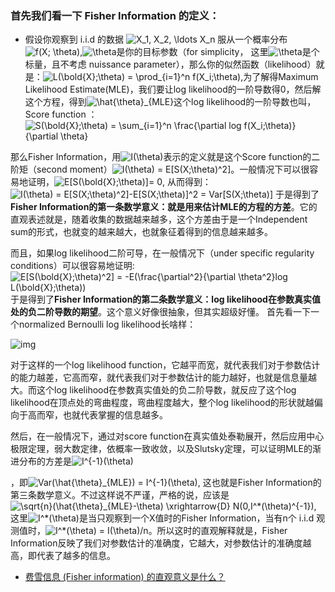 ### 首先我们看一下 Fisher Information 的定义：

* 假设你观察到 i.i.d 的数据 ![X_1, X_2, \ldots X_n](https://www.zhihu.com/equation?tex=X_1%2C+X_2%2C+%5Cldots+X_n) 服从一个概率分布![f(X; \theta)](https://www.zhihu.com/equation?tex=f%28X%3B+%5Ctheta%29),![\theta](https://www.zhihu.com/equation?tex=%5Ctheta)是你的目标参数（for simplicity， 这里![\theta](https://www.zhihu.com/equation?tex=%5Ctheta)是个标量，且不考虑 nuissance parameter），那么你的似然函数（likelihood）就是：![L(\bold{X};\theta) = \prod_{i=1}^n f(X_i;\theta)](https://www.zhihu.com/equation?tex=L%28%5Cbold%7BX%7D%3B%5Ctheta%29+%3D+%5Cprod_%7Bi%3D1%7D%5En+f%28X_i%3B%5Ctheta%29),为了解得Maximum Likelihood Estimate(MLE)，我们要让log likelihood的一阶导数得0，然后解这个方程，得到![\hat{\theta}_{MLE}](https://www.zhihu.com/equation?tex=%5Chat%7B%5Ctheta%7D_%7BMLE%7D)这个log likelihood的一阶导数也叫，Score function ：![S(\bold{X};\theta) = \sum_{i=1}^n \frac{\partial log f(X_i;\theta)}{\partial \theta}](https://www.zhihu.com/equation?tex=S%28%5Cbold%7BX%7D%3B%5Ctheta%29+%3D+%5Csum_%7Bi%3D1%7D%5En+%5Cfrac%7B%5Cpartial+log+f%28X_i%3B%5Ctheta%29%7D%7B%5Cpartial+%5Ctheta%7D)

那么Fisher Information，用![I(\theta)](https://www.zhihu.com/equation?tex=I%28%5Ctheta%29)表示的定义就是这个Score function的二阶矩（second moment）![I(\theta) = E[S(X;\theta)^2] ](https://www.zhihu.com/equation?tex=I%28%5Ctheta%29+%3D+E%5BS%28X%3B%5Ctheta%29%5E2%5D+)。一般情况下可以很容易地证明，![E[S(\bold{X};\theta)]= 0](https://www.zhihu.com/equation?tex=E%5BS%28%5Cbold%7BX%7D%3B%5Ctheta%29%5D%3D+0), 从而得到：
![I(\theta) = E[S(X;\theta)^2]-E[S(X;\theta)]^2 = Var[S(X;\theta)]](https://www.zhihu.com/equation?tex=I%28%5Ctheta%29+%3D+E%5BS%28X%3B%5Ctheta%29%5E2%5D-E%5BS%28X%3B%5Ctheta%29%5D%5E2+%3D+Var%5BS%28X%3B%5Ctheta%29%5D)
于是得到了**Fisher Information的第一条数学意义：就是用来估计MLE的方程的方差**。它的直观表述就是，随着收集的数据越来越多，这个方差由于是一个Independent sum的形式，也就变的越来越大，也就象征着得到的信息越来越多。

而且，如果log likelihood二阶可导，在一般情况下（under specific regularity conditions）可以很容易地证明:
![E[S(\bold{X};\theta)^2] = -E(\frac{\partial^2}{\partial \theta^2}log L(\bold{X};\theta))](https://www.zhihu.com/equation?tex=E%5BS%28%5Cbold%7BX%7D%3B%5Ctheta%29%5E2%5D+%3D+-E%28%5Cfrac%7B%5Cpartial%5E2%7D%7B%5Cpartial+%5Ctheta%5E2%7Dlog+L%28%5Cbold%7BX%7D%3B%5Ctheta%29%29)
于是得到了**Fisher Information的第二条数学意义：log likelihood在参数真实值处的负二阶导数的期望**。这个意义好像很抽象，但其实超级好懂。
首先看一下一个normalized Bernoulli log likelihood长啥样：

![img](https://pic3.zhimg.com/80/28c4c679b6758707ed779c066d0e8e3a_hd.jpg)

对于这样的一个log likelihood function，它越平而宽，就代表我们对于参数估计的能力越差，它高而窄，就代表我们对于参数估计的能力越好，也就是信息量越大。而这个log likelihood在参数真实值处的负二阶导数，就反应了这个log likelihood在顶点处的弯曲程度，弯曲程度越大，整个log likelihood的形状就越偏向于高而窄，也就代表掌握的信息越多。



然后，在一般情况下，通过对score function在真实值处泰勒展开，然后应用中心极限定理，弱大数定律，依概率一致收敛，以及Slutsky定理，可以证明MLE的渐进分布的方差是![I^{-1}(\theta)](https://www.zhihu.com/equation?tex=I%5E%7B-1%7D%28%5Ctheta%29)

，即![Var(\hat{\theta}_{MLE}) = I^{-1}(\theta)](https://www.zhihu.com/equation?tex=Var%28%5Chat%7B%5Ctheta%7D_%7BMLE%7D%29+%3D+I%5E%7B-1%7D%28%5Ctheta%29), 这也就是Fisher Information的第三条数学意义。不过这样说不严谨，严格的说，应该是 ![\sqrt{n}(\hat{\theta}_{MLE}-\theta) \xrightarrow{D} N(0,I^*(\theta)^{-1})](https://www.zhihu.com/equation?tex=%5Csqrt%7Bn%7D%28%5Chat%7B%5Ctheta%7D_%7BMLE%7D-%5Ctheta%29+%5Cxrightarrow%7BD%7D+N%280%2CI%5E%2A%28%5Ctheta%29%5E%7B-1%7D%29), 这里![I^*(\theta)](https://www.zhihu.com/equation?tex=I%5E%2A%28%5Ctheta%29)是当只观察到一个X值时的Fisher Information，当有n个 i.i.d 观测值时，![I^*(\theta) = I(\theta)/n](https://www.zhihu.com/equation?tex=I%5E%2A%28%5Ctheta%29+%3D+I%28%5Ctheta%29%2Fn)。所以这时的直观解释就是，Fisher Information反映了我们对参数估计的准确度，它越大，对参数估计的准确度越高，即代表了越多的信息。







* [费雪信息 (Fisher information) 的直观意义是什么？](https://www.zhihu.com/question/26561604)